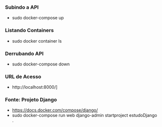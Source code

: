 ### Subindo a API
- sudo docker-compose up

### Listando Containers
- sudo docker container ls

### Derrubando API
- sudo docker-compose down

### URL de Acesso
- http://localhost:8000/]

### Fonte: Projeto Django
- https://docs.docker.com/compose/django/
- sudo docker-compose run web django-admin startproject estudoDjango .